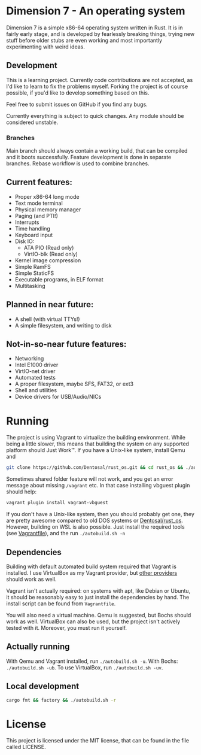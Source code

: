 # Dimension 7 - An operating system
Dimension 7 is a simple x86-64 operating system written in Rust. It is in fairly early stage, and is developed by fearlessly breaking things, trying new stuff before older stubs are even working and most importantly experimenting with weird ideas.

## Development

This is a learning project. Currently code contributions are not accepted, as I'd like to learn to fix the problems myself. Forking the project is of course possible, if you'd like to develop something based on this.

Feel free to submit issues on GitHub if you find any bugs.

Currently everything is subject to quick changes. Any module should be considered unstable.

### Branches

Main branch should always contain a working build, that can be compiled and it boots successfully.
Feature development is done in separate branches. Rebase workflow is used to combine branches.

## Current features:
* Proper x86-64 long mode
* Text mode terminal
* Physical memory manager
* Paging (and PTI!)
* Interrupts
* Time handling
* Keyboard input
* Disk IO:
    * ATA PIO (Read only)
    * VirtIO-blk (Read only)
* Kernel image compression
* Simple RamFS
* Simple StaticFS
* Executable programs, in ELF format
* Multitasking

## Planned in near future:
* A shell (with virtual TTYs!)
* A simple filesystem, and writing to disk

## Not-in-so-near future features:
* Networking
 * Intel E1000 driver
 * VirtIO-net driver
* Automated tests
* A proper filesystem, maybe SFS, FAT32, or ext3
* Shell and utilities
* Device drivers for USB/Audio/NICs

# Running
The project is using Vagrant to virtualize the building environment. While being a little slower, this means that building the system on any supported platform should Just Work™. If you have a Unix-like system, install Qemu and

```bash
git clone https://github.com/Dentosal/rust_os.git && cd rust_os && ./autobuild.sh -u
```

Sometimes shared folder feature will not work, and you get an error message about missing `/vagrant` etc. In that case installing vbguest plugin should help:

```bash
vagrant plugin install vagrant-vbguest
```


If you don't have a Unix-like system, then you should probably get one, they are pretty awesome compared to old DOS systems or [Dentosal/rust_os](https://github.com/Dentosal/rust_os/). However, building on WSL is also possible. Just install the required tools (see [Vagrantfile](Vagrantfile)), and the run `./autobuild.sh -n`

## Dependencies

Building with default automated build system required that Vagrant is installed. I use VirtualBox as my Vagrant provider, but [other providers](https://www.vagrantup.com/docs/providers/) should work as well.

Vagrant isn't actually required: on systems with apt, like Debian or Ubuntu, it should be reasonably easy to just install the dependencies by hand. The install script can be found from `Vagrantfile`.

You will also need a virtual machine. Qemu is suggested, but Bochs should work as well. VirtualBox can also be used, but the project isn't actively tested with it. Moreover, you must run it yourself.

## Actually running

With Qemu and Vagrant installed, run `./autobuild.sh -u`. With Bochs: `./autobuild.sh -ub`. To use VirtualBox, run `./autobuild.sh -uv`.

## Local development

```bash
cargo fmt && factory && ./autobuild.sh -r
```

# License
This project is licensed under the MIT license, that can be found in the file called LICENSE.
